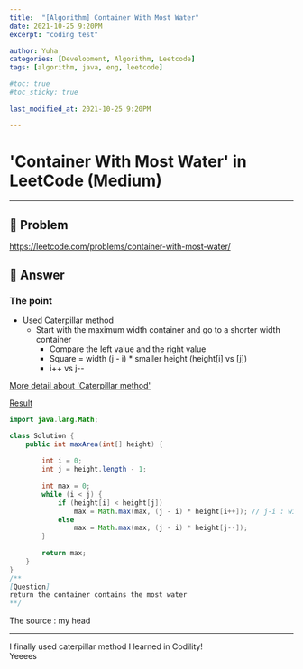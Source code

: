 ```yaml
---
title:  "[Algorithm] Container With Most Water"
date: 2021-10-25 9:20PM
excerpt: "coding test"

author: Yuha
categories: [Development, Algorithm, Leetcode]
tags: [algorithm, java, eng, leetcode]

#toc: true
#toc_sticky: true
 
last_modified_at: 2021-10-25 9:20PM

---
```


# 'Container With Most Water' in LeetCode (Medium)
---
## 📌 Problem
<https://leetcode.com/problems/container-with-most-water/>

## 📌 Answer

### The point
- Used Caterpillar method
    - Start with the maximum width container and go to a shorter width container
        - Compare the left value and the right value
        - Square = width (j - i) * smaller height (height[i] vs [j])
        - i++ vs j--

[More detail about 'Caterpillar method'](https://uzzing.github.io/posts/caterpillar/)

[Result](https://leetcode.com/submissions/detail/576908075/)

```java
import java.lang.Math;

class Solution {
    public int maxArea(int[] height) {
    
        int i = 0;
        int j = height.length - 1;
        
        int max = 0;
        while (i < j) {
            if (height[i] < height[j])
                max = Math.max(max, (j - i) * height[i++]); // j-i : width
            else
                max = Math.max(max, (j - i) * height[j--]);
        }
        
        return max;
    }
}
/**
[Question]
return the container contains the most water
**/
```

The source : my head

---

I finally used caterpillar method I learned in Codility! <br>
Yeeees